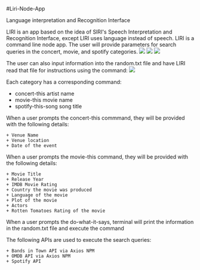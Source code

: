 #Liri-Node-App

Language interpretation and Recognition Interface

LIRI is an app based on the idea of SIRI's Speech Interpretation and Recognition Interface, except LIRI uses language instead of speech. LIRI is a command line node app. The user will provide parameters for search queries in the concert, movie, and spotify categories.
    ![](concert_this_command_GIF.gif)
    ![](movie_this_command_GIF.gif)
    ![](Spotify_this_song_GIF.gif)

The user can also input information into the random.txt file and have LIRI read that file for instructions using the command: 
    ![](Do_what_it_says_GIF.gif)

Each category has a corresponding command: 

+ concert-this artist name
+ movie-this movie name
+ spotify-this-song song title

When a user prompts the concert-this commmand, they will be provided with the following details:

    + Venue Name
    + Venue location
    + Date of the event

When a user prompts the movie-this command, they will be provided with the following details:

    + Movie Title
    + Release Year
    + IMDB Movie Rating
    + Country the movie was produced
    + Language of the movie
    + Plot of the movie
    + Actors
    + Rotten Tomatoes Rating of the movie

When a user prompts the do-what-it-says, terminal will print the information in the random.txt file and execute the command

The following APIs are used to execute the search queries: 

    + Bands in Town API via Axios NPM
    + OMDB API via Axios NPM 
    + Spotify API 
    